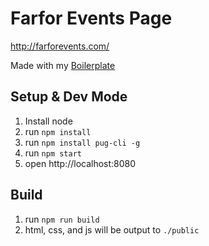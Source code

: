 # Farfor Events Page

http://farforevents.com/

Made with my [Boilerplate](https://github.com/hudakdidit/my-boilerplate)

## Setup & Dev Mode

1. Install node
2. run `npm install`
3. run `npm install pug-cli -g`
4. run `npm start`
5. open http://localhost:8080

## Build

1. run `npm run build`
2. html, css, and js will be output to `./public`
